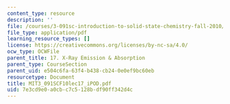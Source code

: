 ```yaml
---
content_type: resource
description: ''
file: /courses/3-091sc-introduction-to-solid-state-chemistry-fall-2010/7e3cd9e0a0cbc7c5128bdf90ff342d4c_MIT3_091SCF10lec17_iPOD.pdf
file_type: application/pdf
learning_resource_types: []
license: https://creativecommons.org/licenses/by-nc-sa/4.0/
ocw_type: OCWFile
parent_title: 17. X-Ray Emission & Absorption
parent_type: CourseSection
parent_uid: e504c6fa-63f4-b438-cb24-0e0ef9bc60eb
resourcetype: Document
title: MIT3_091SCF10lec17_iPOD.pdf
uid: 7e3cd9e0-a0cb-c7c5-128b-df90ff342d4c
---
```


